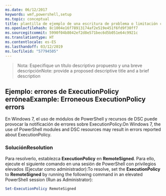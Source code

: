 ```yaml
---
ms.date: 06/12/2017
keywords: wmf,powershell,setup
ms.topic: conceptual
title: plantilla de ejemplo de una escritura de problema o limitación conocida
ms.openlocfilehash: 8c1004e16f78913174af2e519e451f6fd9f30ff7
ms.sourcegitcommit: 5990f04b8042ef2d8e571bec6d5b051e64c9921c
ms.translationtype: HT
ms.contentlocale: es-ES
ms.lasthandoff: 03/12/2019
ms.locfileid: "57794505"
---
```

 ><span data-ttu-id="35471-103">Nota: Especifique un título descriptivo propuesto y una breve descripción</span><span class="sxs-lookup"><span data-stu-id="35471-103">Note: provide a proposed descriptive title and a brief description</span></span>

## <a name="example-erroneous-executionpolicy-errors"></a><span data-ttu-id="35471-104">Ejemplo: errores de ExecutionPolicy errónea</span><span class="sxs-lookup"><span data-stu-id="35471-104">Example: Erroneous ExecutionPolicy errors</span></span>
<span data-ttu-id="35471-105">En Windows 7, el uso de módulos de PowerShell y recursos de DSC puede provocar la notificación de errores sobre ExecutionPolicy.</span><span class="sxs-lookup"><span data-stu-id="35471-105">On Windows 7, the use of PowerShell modules and DSC resources may result in errors reported about ExecutionPolicy.</span></span>

### <a name="resolution"></a><span data-ttu-id="35471-106">Solución</span><span class="sxs-lookup"><span data-stu-id="35471-106">Resolution</span></span>

<span data-ttu-id="35471-107">Para resolverlo, establezca **ExecutionPolicy** en **RemoteSigned**. Para ello, ejecute el siguiente comando en una sesión de PowerShell con privilegios elevados (Ejecutar como administrador):</span><span class="sxs-lookup"><span data-stu-id="35471-107">To resolve, set the **ExecutionPolicy** to **RemoteSigned** by running the following command in an elevated PowerShell session (Run as Administrator):</span></span>

```powershell
Set-ExecutionPolicy RemoteSigned
```
